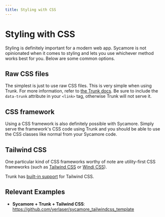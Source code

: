 ```yaml
---
title: Styling with CSS
---
```


# Styling with CSS

Styling is definitely important for a modern web app. Sycamore is not
opinionated when it comes to styling and lets you use whichever method works
best for you. Below are some common options.

## Raw CSS files

The simplest is just to use raw CSS files. This is very simple when using Trunk.
For more information, refer to
[the Trunk docs](https://trunkrs.dev/assets/#css). Be sure to include the
`data-trunk` attribute in your `<link>` tag, otherwise Trunk will not serve it.

## CSS framework

Using a CSS framework is also definitely possible with Sycamore. Simply serve
the framework's CSS code using Trunk and you should be able to use the CSS
classes like normal from your Sycamore code.

## Tailwind CSS

One particular kind of CSS frameworks worthy of note are utility-first CSS
frameworks (such as [Tailwind CSS](https://tailwindcss.com/) or
[Windi CSS](https://windicss.org/)).

Trunk has [built-in support](https://trunkrs.dev/assets/#tailwind) for Tailwind
CSS.

## Relevant Examples

- **Sycamore + Trunk + Tailwind CSS**:
  <https://github.com/yerlaser/sycamore_tailwindcss_template>
